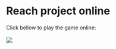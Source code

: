 # Reach project online

Click bellow to play the game online:
<br>
<br>
<a href="https://the-secret-number-rodrigofentanes-hotmailcoms-projects.vercel.app" target="_blank"><img loading="lazy" src="https://img.shields.io/badge/Vercel-000000?style=for-the-badge&logo=vercel&logoColor=white" target="_blank"></a> 
